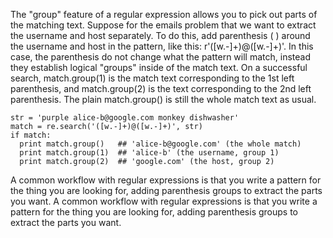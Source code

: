 The "group" feature of a regular expression allows you to pick out parts of the matching text. Suppose for the emails problem that we want to extract the username and host separately. To do this, add parenthesis ( ) around the username and host in the pattern, like this: r'([w.-]+)@([w.-]+)'. In this case, the parenthesis do not change what the pattern will match, instead they establish logical "groups" inside of the match text. On a successful search, match.group(1) is the match text corresponding to the 1st left parenthesis, and match.group(2) is the text corresponding to the 2nd left parenthesis. The plain match.group() is still the whole match text as usual.
    
```    
str = 'purple alice-b@google.com monkey dishwasher'
match = re.search('([w.-]+)@([w.-]+)', str)
if match:
  print match.group()   ## 'alice-b@google.com' (the whole match)
  print match.group(1)  ## 'alice-b' (the username, group 1)
  print match.group(2)  ## 'google.com' (the host, group 2)
```

A common workflow with regular expressions is that you write a pattern for the thing you are looking for, adding parenthesis groups to extract the parts you want.
A common workflow with regular expressions is that you write a pattern for the thing you are looking for, adding parenthesis groups to extract the parts you want.
